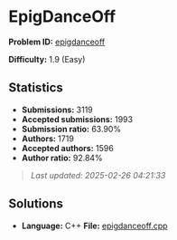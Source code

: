# EpigDanceOff

**Problem ID:** [epigdanceoff](https://open.kattis.com/problems/epigdanceoff)

**Difficulty:** 1.9 (Easy)

## Statistics

- **Submissions:** 3119
- **Accepted submissions:** 1993
- **Submission ratio:** 63.90%
- **Authors:** 1719
- **Accepted authors:** 1596
- **Author ratio:** 92.84%

> *Last updated: 2025-02-26 04:21:33*

## Solutions

- **Language:** C++
  **File:** [epigdanceoff.cpp](./epigdanceoff.cpp)
